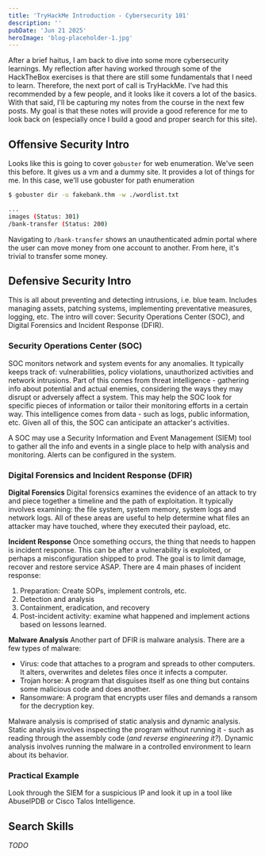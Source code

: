 ```yaml
---
title: 'TryHackMe Introduction - Cybersecurity 101'
description: ''
pubDate: 'Jun 21 2025'
heroImage: 'blog-placeholder-1.jpg'
---
```


After a brief haitus, I am back to dive into some more cybersecurity learnings. My reflection after having worked through some of the HackTheBox exercises is that there are still some fundamentals that I need to learn. Therefore, the next port of call is TryHackMe. I've had this recommended by a few people, and it looks like it covers a lot of the basics. With that said, I'll be capturing my notes from the course in the next few posts. My goal is that these notes will provide a good reference for me to look back on (especially once I build a good and proper search for this site).

## Offensive Security Intro

Looks like this is going to cover `gobuster` for web enumeration. We've seen this before. It gives us a vm and a dummy site. It provides a lot of things for me. In this case, we'll use gobuster for path enumeration

```bash
$ gobuster dir -u fakebank.thm -w ./wordlist.txt

...
images (Status: 301)
/bank-transfer (Status: 200)
```

Navigating to `/bank-transfer` shows an unauthenticated admin portal where the user can move money from one account to another. From here, it's trivial to transfer some money. 


## Defensive Security Intro

This is all about preventing and detecting intrusions, i.e. blue team. Includes managing assets, patching systems, implementing preventative measures, logging, etc. The intro will cover: Security Operations Center (SOC), and Digital Forensics and Incident Response (DFIR).


### Security Operations Center (SOC)

SOC monitors network and system events for any anomalies. It typically keeps track of: vulnerabilities, policy violations, unauthorized activities and network intrusions. Part of this comes from threat intelligence - gathering info about potential and actual enemies, considering the ways they may disrupt or adversely affect a system. This may help the SOC look for specific pieces of information or tailor their monitoring efforts in a certain way. This intelligence comes from data - such as logs, public information, etc. Given all of this, the SOC can anticipate an attacker's activities.

A SOC may use a Security Information and Event Management (SIEM) tool to gather all the info and events in a single place to help with analysis and monitoring. Alerts can be configured in the system.


### Digital Forensics and Incident Response (DFIR)

**Digital Forensics**
Digital forensics examines the evidence of an attack to try and piece together a timeline and the path of exploitation. It typically involves examining: the file system, system memory, system logs and network logs. All of these areas are useful to help determine what files an attacker may have touched, where they executed their payload, etc.

**Incident Response**
Once something occurs, the thing that needs to happen is incident response. This can be after a vulnerability is exploited, or perhaps a misconfiguration shipped to prod. The goal is to limit damage, recover and restore service ASAP. There are 4 main phases of incident response:

1. Preparation: Create SOPs, implement controls, etc.
1. Detection and analysis
1. Containment, eradication, and recovery
1. Post-incident activity: examine what happened and implement actions based on lessons learned.


**Malware Analysis**
Another part of DFIR is malware analysis. There are a few types of malware:

* Virus: code that attaches to a program and spreads to other computers. It alters, overwrites and deletes files once it infects a computer.
* Trojan horse: A program that disguises itself as one thing but contains some malicious code and does another.
* Ransomware: A program that encrypts user files and demands a ransom for the decryption key. 

Malware analysis is comprised of static analysis and dynamic analysis. Static analysis involves inspecting the program without running it - such as reading through the assembly code (*and reverse engineering it?*). Dynamic analysis involves running the malware in a controlled environment to learn about its behavior.

### Practical Example

Look through the SIEM for a suspicious IP and look it up in a tool like AbuseIPDB or Cisco Talos Intelligence.


## Search Skills
*TODO*